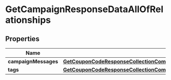 
# GetCampaignResponseDataAllOfRelationships

## Properties
| Name | Type | Description | Notes |
| ------------ | ------------- | ------------- | ------------- |
| **campaignMessages** | [**GetCouponCodeResponseCollectionCompoundDocumentDataInnerAllOfRelationshipsProfile**](GetCouponCodeResponseCollectionCompoundDocumentDataInnerAllOfRelationshipsProfile.md) |  |  [optional] |
| **tags** | [**GetCouponCodeResponseCollectionCompoundDocumentDataInnerAllOfRelationshipsProfile**](GetCouponCodeResponseCollectionCompoundDocumentDataInnerAllOfRelationshipsProfile.md) |  |  [optional] |



